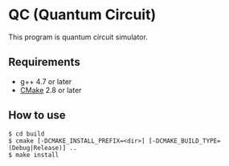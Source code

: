 QC (Quantum Circuit)
==============
This program is quantum circuit simulator.

Requirements
---------------
* g++ 4.7 or later
* [CMake][cmake] 2.8 or later

How to use
---------------
```
$ cd build
$ cmake [-DCMAKE_INSTALL_PREFIX=<dir>] [-DCMAKE_BUILD_TYPE=(Debug|Release)] ..
$ make install
```

[cmake]: https://cmake.org/
